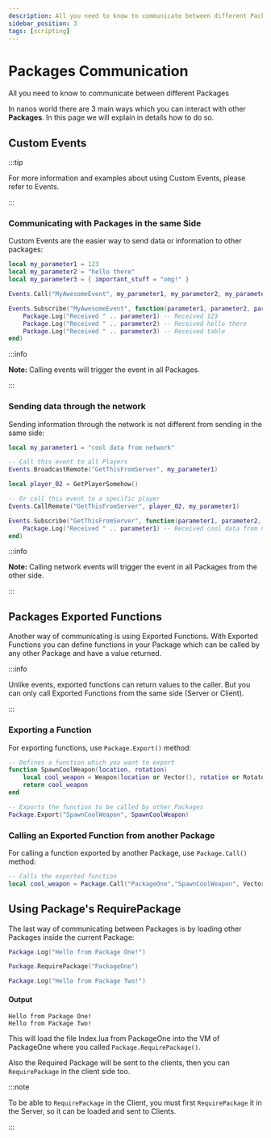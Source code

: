 ```yaml
---
description: All you need to know to communicate between different Packages
sidebar_position: 3
tags: [scripting]
---
```


# Packages Communication

All you need to know to communicate between different Packages

In nanos world there are 3 main ways which you can interact with other **Packages**. In this page we will explain in details how to do so.

## Custom Events

:::tip

For more information and examples about using Custom Events, please refer to Events.

:::

### Communicating with Packages in the same Side

Custom Events are the easier way to send data or information to other packages:

```lua title="PackageOne/Server/Index.lua"
local my_parameter1 = 123
local my_parameter2 = "hello there"
local my_parameter3 = { important_stuff = "omg!" }

Events.Call("MyAwesomeEvent", my_parameter1, my_parameter2, my_parameter3)
```

```lua title="PackageTwo/Server/Index.lua"
Events.Subscribe("MyAwesomeEvent", function(parameter1, parameter2, parameter3)
    Package.Log("Received " .. parameter1) -- Received 123
    Package.Log("Received " .. parameter2) -- Received hello there
    Package.Log("Received " .. parameter3) -- Received table
end)
```

:::info

**Note:** Calling events will trigger the event in all Packages.

:::

### Sending data through the network

Sending information through the network is not different from sending in the same side:

```lua title="Server/Index.lua"
local my_parameter1 = "cool data from network"

-- Call this event to all Players
Events.BroadcastRemote("GetThisFromServer", my_parameter1)

local player_02 = GetPlayerSomehow()

-- Or call this event to a specific player
Events.CallRemote("GetThisFromServer", player_02, my_parameter1)
```

```lua title="Client/Index.lua"
Events.Subscribe("GetThisFromServer", function(parameter1, parameter2, parameter3)
    Package.Log("Received " .. parameter1) -- Received cool data from network
end)
```

:::info

**Note:** Calling network events will trigger the event in all Packages from the other side.

:::

## Packages Exported Functions

Another way of communicating is using Exported Functions. With Exported Functions you can define functions in your Package which can be called by any other Package and have a value returned.

:::info

Unlike events, exported functions can return values to the caller. But you can only call Exported Functions from the same side \(Server or Client\).

:::

### Exporting a Function

For exporting functions, use `Package.Export()` method:

```lua title="PackageOne/Server/Index.lua"
-- Defines a function which you want to export
function SpawnCoolWeapon(location, rotation)
    local cool_weapon = Weapon(location or Vector(), rotation or Rotator(), ...)
    return cool_weapon
end

-- Exports the function to be called by other Packages 
Package.Export("SpawnCoolWeapon", SpawnCoolWeapon)
```

### Calling an Exported Function from another Package

For calling a function exported by another Package, use `Package.Call()` method:

```lua title="PackageTwo/Server/Index.lua"
-- Calls the exported function
local cool_weapon = Package.Call("PackageOne","SpawnCoolWeapon", Vector(), Rotator())
```

## Using Package's RequirePackage

The last way of communicating between Packages is by loading other Packages inside the current Package:

```lua title="PackageOne/Server/Index.lua"
Package.Log("Hello from Package One!")
```

```lua title="PackageTwo/Server/Index.lua"
Package.RequirePackage("PackageOne")

Package.Log("Hello from Package Two!")
```

#### Output

```text
Hello from Package One!
Hello from Package Two!
```

This will load the file Index.lua from PackageOne into the VM of PackageOne where you called `Package.RequirePackage()`.

Also the Required Package will be sent to the clients, then you can `RequirePackage` in the client side too.

:::note

To be able to `RequirePackage` in the Client, you must first `RequirePackage` it in the Server, so it can be loaded and sent to Clients.

:::